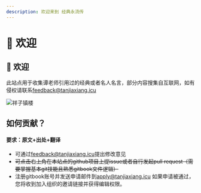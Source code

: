 ```yaml
---
description: 欢迎来到 经典永流传
---
```


# 👋 欢迎

## 👋 欢迎

此站点用于收集谭老师引用过的经典或者名人名言，部分内容搜集自互联网，如有侵权请联系[feedback@tanjiaxiang.icu](mailto:feedback@tanjiaxiang.icu)

![祥子镇楼](https://tanjiaxiang.icu/skin/images/tjx.png)

## 如何贡献？

#### 要求：原文+出处+翻译

* 可通过[feedback@tanjiaxiang.icu](mailto:feedback@tanjiaxiang.icu)提出修改意见
* ~~可点击右上角在本站点的github项目上提issue或者自行发起pull request（需要掌握基本git技能且熟悉gitbook文件逻辑）~~
* 注册gitbook账号并发送申请邮件到[apply@tanjiaxiang.icu](mailto:apply@tanjiaxiang.icu) 如果申请被通过，您将收到加入组织的邀请链接并获得编辑权限。
